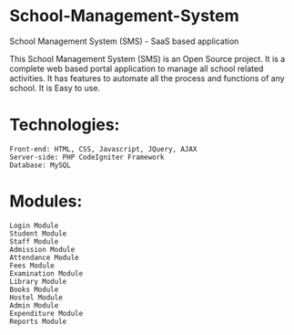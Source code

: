 # School-Management-System
School Management System (SMS) - SaaS based application


This School Management System (SMS) is an Open Source project. It is a complete web based portal application to manage all school related activities. It has features to automate all the process and functions of any school. It is Easy to use.

# Technologies:	
    Front-end: HTML, CSS, Javascript, JQuery, AJAX
    Server-side: PHP CodeIgniter Framework
    Database: MySQL

# Modules:
    Login Module    
    Student Module 
    Staff Module    
    Admission Module 
    Attendance Module     
    Fees Module 
    Examination Module     
    Library Module
    Books Module    
    Hostel Module
    Admin Module
    Expenditure Module 
    Reports Module  

